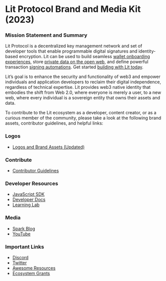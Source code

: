 # Lit Protocol Brand and Media Kit (2023)

### Mission Statement and Summary
Lit Protocol is a decentralized key management network and set of developer tools that enable programmable digital signatures and identity-based encryption. Lit can be used to build seamless [wallet onboarding experiences](https://developer.litprotocol.com/v3/sdk/wallets/intro), store [private data on the open web](https://developer.litprotocol.com/v3/sdk/access-control/intro), and define powerful transaction [signing automations](https://developer.litprotocol.com/v3/sdk/serverless-signing/overview/). Get started [building with Lit today](https://developer.litprotocol.com/SDK/Explanation/installation).

Lit’s goal is to enhance the security and functionality of web3 and empower individuals and application developers to reclaim their digital independence, regardless of technical expertise. Lit provides web3 native identity that embodies the shift from Web 2.0, where everyone is merely a user, to a new web, where every individual is a sovereign entity that owns their assets and data.

To contribute to the Lit ecosystem as a developer, content creator, or as a curious member of the community, please take a look at the following brand assets, contributor guidelines, and helpful links:

### Logos
- [Logos and Brand Assets (Updated)](https://www.figma.com/file/Sei64PL5DdYHCMffGUXMGS/Lit-Protocol-Brand-Assets?type=design&node-id=0-1&mode=design)

### Contribute
- [Contributor Guidelines](https://docs.google.com/document/d/1slDD6ZFPxwyh54m8aehBpB3XT0r4P4h2ppDbCwR08GA/edit?usp=sharing)

### Developer Resources
- [JavaScript SDK](https://github.com/LIT-Protocol/js-sdk)
- [Developer Docs](https://developer.litprotocol.com/whatIsLit)
- [Learning Lab](https://developer.litprotocol.com/learningLab/intro)

### Media
- [Spark Blog](https://spark.litprotocol.com/)
- [YouTube](https://www.youtube.com/@thelitprotocol)

### Important Links
- [Discord](https://discord.gg/4QDrg5sDjr)
- [Twitter](https://twitter.com/LitProtocol)
- [Awesome Resources](https://github.com/LIT-Protocol/awesome/tree/main)
- [Ecosystem Grants](https://github.com/LIT-Protocol/LitGrants)
